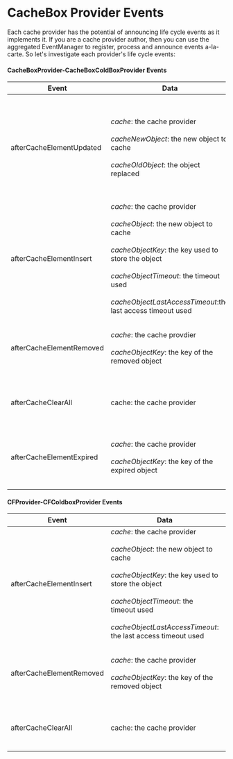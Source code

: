 # CacheBox Provider Events

Each cache provider has the potential of announcing life cycle events as it implements it. If you are a cache provider author, then you can use the aggregated EventManager to register, process and announce events a-la-carte. So let's investigate each provider's life cycle events:

#### CacheBoxProvider-CacheBoxColdBoxProvider Events

|Event|Data|Description|
|--|--|--|
|afterCacheElementUpdated|*cache*: the cache provider<br><br>*cacheNewObject*: the new object to cache<br><br>*cacheOldObject*: the object replaced|Called via a *set()* operation when there is already the same key in the cache. Called before the replacement occurs|
|afterCacheElementInsert |*cache*: the cache provider<br><br>*cacheObject*: the new object to cache<br><br>*cacheObjectKey*: the key used to store the object<br><br>*cacheObjectTimeout*: the timeout used<br><br>*cacheObjectLastAccessTimeout*:the last access timeout used|Called after a new cache element has been inserted into the cache|
|afterCacheElementRemoved |*cache*: the cache provdier<br><br>*cacheObjectKey*: the key of the removed object|Called after a cache element has been removed from the cache|
|afterCacheClearAll | cache: the cache provider| Called after a *clearAll()* has been issued on the cache|
|afterCacheElementExpired |*cache*: the cache provider<br><br>*cacheObjectKey*: the key of the expired object|Called after a cache element has been expired from the cache|

#### CFProvider-CFColdboxProvider Events

|Event|Data|Description|
|--|--|--|
|afterCacheElementInsert |*cache*: the cache provider<br><br>*cacheObject*: the new object to cache<br><br> *cacheObjectKey*: the key used to store the object<br><br>*cacheObjectTimeout*: the timeout used<br><br>*cacheObjectLastAccessTimeout*: the last access timeout used|Called after a new cache element has been inserted into the cache|
|afterCacheElementRemoved|*cache*: the cache provider<br><br> *cacheObjectKey*: the key of the removed object|Called after a cache element has been removed from the cache|
|afterCacheClearAll|cache: the cache provider|Called after a *clearAll()* has been issued on the cache|
